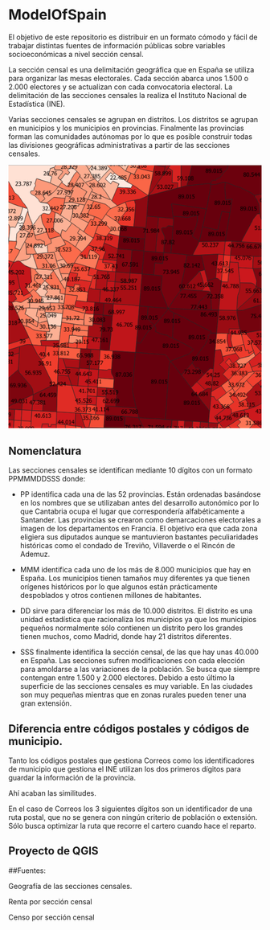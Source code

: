 # ModelOfSpain

El objetivo de este repositorio es distribuir en un formato cómodo y fácil de trabajar distintas fuentes de información públicas sobre variables socioeconómicas a nivel sección censal.

La sección censal es una delimitación geográfica que en España se utiliza para organizar las mesas electorales. Cada sección abarca unos 1.500 o 2.000 electores y se actualizan con cada convocatoria electoral. La delimitación de las secciones censales la realiza el Instituto Nacional de Estadística (INE).

Varias secciones censales se agrupan en distritos. Los distritos se agrupan en municipios y los municipios en provincias. Finalmente las provincias forman las comunidades autónomas por lo que es posible construir todas las divisiones geográficas administrativas a partir de las secciones censales.

![Renta de cada hogar por sección censal en Alcobendas](/Assets/Ejemplo.PNG)

## Nomenclatura

Las secciones censales se identifican mediante 10 dígitos con un formato PPMMMDDSSS donde:

- PP identifica cada una de las 52 provincias. Están ordenadas basándose en los nombres que se utilizaban antes del desarrollo autonómico por lo que Cantabria ocupa el lugar que correspondería alfabéticamente a Santander. Las provincias se crearon como demarcaciones electorales a imagen de los departamentos en Francia. El objetivo era que cada zona eligiera sus diputados aunque se mantuvieron bastantes peculiaridades históricas como el condado de Treviño, Villaverde o el Rincón de Ademuz.

- MMM identifica cada uno de los más de 8.000 municipios que hay en España. Los municipios tienen tamaños muy diferentes ya que tienen orígenes históricos por lo que algunos están prácticamente despoblados y otros contienen millones de habitantes.

- DD sirve para diferenciar los más de 10.000 distritos. El distrito es una unidad estadística que racionaliza los municipios ya que los municipios pequeños normalmente sólo contienen un distrito pero los grandes tienen muchos, como Madrid, donde hay 21 distritos diferentes.

- SSS finalmente identifica la sección censal, de las que hay unas 40.000 en España. Las secciones sufren modificaciones con cada elección para amoldarse a las variaciones de la población. Se busca que siempre contengan entre 1.500 y 2.000 electores. Debido a esto último la superficie de las secciones censales es muy variable. En las ciudades son muy pequeñas mientras que en zonas rurales pueden tener una gran extensión.

## Diferencia entre códigos postales y códigos de municipio.

Tanto los códigos postales que gestiona Correos como los identificadores de municipio que gestiona el INE utilizan los dos primeros dígitos para guardar la información de la provincia.

Ahí acaban las similitudes.

En el caso de Correos los 3 siguientes dígitos son un identificador de una ruta postal, que no se genera con ningún criterio de población o extensión. Sólo busca optimizar la ruta que recorre el cartero cuando hace el reparto.


## Proyecto de QGIS

##Fuentes:

Geografía de las secciones censales.

Renta por sección censal

Censo por sección censal
